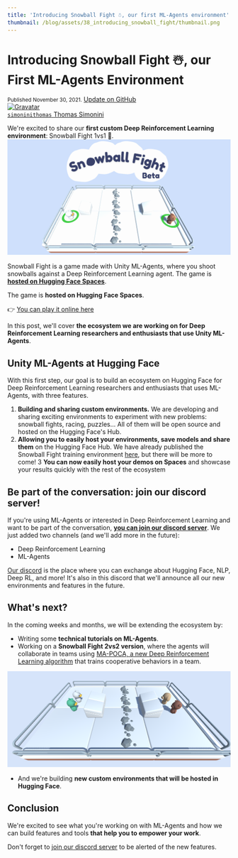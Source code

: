 ```yaml
---
title: 'Introducing Snowball Fight ☃️, our first ML-Agents environment'
thumbnail: /blog/assets/38_introducing_snowball_fight/thumbnail.png
---
```


<h1>
    Introducing Snowball Fight ☃️, our First ML-Agents Environment
</h1>

<div class="blog-metadata">
    <small>Published November 30, 2021.</small>
    <a target="_blank" class="btn no-underline text-sm mb-5 font-sans" href="https://github.com/huggingface/blog/blob/master/snowball-fight.md">
        Update on GitHub
    </a>
</div>

<div class="author-card">
    <a href="/ThomasSimonini"> 
        <img class="avatar avatar-user" src="https://aeiljuispo.cloudimg.io/v7/https://s3.amazonaws.com/moonup/production/uploads/1632748593235-60cae820b1c79a3e4b436664.jpeg?w=200&h=200&f=face" title="Gravatar">
        <div class="bfc">
            <code>simoninithomas</code>
            <span class="fullname">Thomas Simonini</span>
        </div>
    </a>
</div>



We're excited to share our **first custom Deep Reinforcement Learning environment**: Snowball Fight 1vs1 🎉.
![gif](assets/38_introducing_snowball_fight/snowballfight.gif)

Snowball Fight is a game made with Unity ML-Agents, where you shoot snowballs against a Deep Reinforcement Learning agent. The game is [**hosted on Hugging Face Spaces**](https://hf.co/spaces/launch). 

The game is **hosted on Hugging Face Spaces**. 

👉 [You can play it online here](https://huggingface.co/spaces/ThomasSimonini/SnowballFight)

In this post, we'll cover **the ecosystem we are working on for Deep Reinforcement Learning researchers and enthusiasts that use Unity ML-Agents**.

## Unity ML-Agents at Hugging Face

With this first step, our goal is to build an ecosystem on Hugging Face for Deep Reinforcement Learning researchers and enthusiasts that uses ML-Agents, with three features.

1. **Building and sharing custom environments.** We are developing and sharing exciting environments to experiment with new problems: snowball fights, racing, puzzles... All of them will be open source and hosted on the Hugging Face's Hub.
2. **Allowing you to easily host your environments, save models and share them** on the Hugging Face Hub. We have already published the Snowball Fight training environment [here](https://huggingface.co/ThomasSimonini/ML-Agents-SnowballFight-1vs1), but there will be more to come!
3 **You can now easily host your demos on Spaces** and showcase your results quickly with the rest of the ecosystem

## Be part of the conversation: join our discord server!

If you're using ML-Agents or interested in Deep Reinforcement Learning and want to be part of the conversation, **[you can join our discord server](https://discord.gg/YRAq8fMnUG)**. We just added two channels (and we'll add more in the future):

- Deep Reinforcement Learning
- ML-Agents

[Our discord](https://discord.gg/YRAq8fMnUG) is the place where you can exchange about Hugging Face, NLP, Deep RL, and more! It's also in this discord that we'll announce all our new environments and features in the future.


## What's next?

In the coming weeks and months, we will be extending the ecosystem by:

- Writing some **technical tutorials on ML-Agents**.
- Working on a **Snowball Fight 2vs2 version**, where the agents will collaborate in teams using [MA-POCA, a new Deep Reinforcement Learning algorithm](https://blog.unity.com/technology/ml-agents-plays-dodgeball) that trains cooperative behaviors in a team. 

![screenshot2vs2](assets/38_introducing_snowball_fight/screenshot2vs2.png)

- And we're building **new custom environments that will be hosted in Hugging Face**.

## Conclusion

We're excited to see what you're working on with ML-Agents and how we can build features and tools **that help you to empower your work**.

Don't forget to [join our discord server](https://discord.gg/YRAq8fMnUG) to be alerted of the new features.
